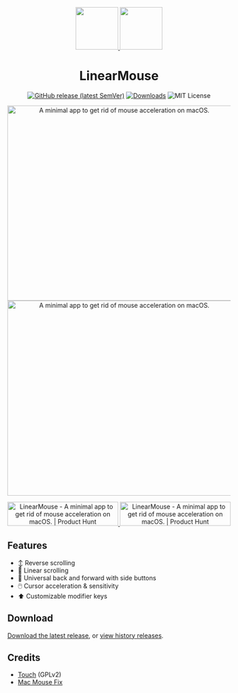<p align="center">
  <a href="https://linearmouse.org/#gh-light-mode-only">
    <img src="/docs/favicon.svg" width="96" height="96" />
  </a>
  <a href="https://linearmouse.org/#gh-dark-mode-only">
    <img src="/docs/favicon-dark.svg" width="96" height="96" />
  </a>
</p>
<h1 align="center">LinearMouse</h1>

<p align="center">
  <a href="https://github.com/lujjjh/LinearMouse/releases/latest"><img alt="GitHub release (latest SemVer)" src="https://img.shields.io/github/v/release/lujjjh/LinearMouse?sort=semver&style=for-the-badge"></a>
  <a href="https://github.com/lujjjh/LinearMouse/releases/latest/download/LinearMouse.dmg"><img src="https://img.shields.io/github/downloads/lujjjh/LinearMouse/total?style=for-the-badge" alt="Downloads" /></a>
  <img src="https://img.shields.io/github/license/lujjjh/LinearMouse?style=for-the-badge" alt="MIT License" />
</p>

<p align="center">
  <a href="https://linearmouse.org/#gh-light-mode-only">
    <img src="https://linearmouse.org/preview.png" width="512" height="440" alt="A minimal app to get rid of mouse acceleration on macOS." />
  </a>
  <a href="https://linearmouse.org/#gh-dark-mode-only">
    <img src="https://linearmouse.org/preview-dark.png" width="512" height="440" alt="A minimal app to get rid of mouse acceleration on macOS." />
  </a>
</p>

<p align="center">
  <a href="https://www.producthunt.com/posts/linearmouse?utm_source=badge-featured&utm_medium=badge&utm_souce=badge-linearmouse#gh-light-mode-only" target="_blank">
    <img src="https://api.producthunt.com/widgets/embed-image/v1/featured.svg?post_id=299681&theme=light" alt="LinearMouse - A minimal app to get rid of mouse acceleration on macOS. | Product Hunt" style="width: 250px; height: 54px;" width="250" height="54" />
  </a>
  <a href="https://www.producthunt.com/posts/linearmouse?utm_source=badge-featured&utm_medium=badge&utm_souce=badge-linearmouse#gh-dark-mode-only" target="_blank">
    <img src="https://api.producthunt.com/widgets/embed-image/v1/featured.svg?post_id=299681&theme=dark" alt="LinearMouse - A minimal app to get rid of mouse acceleration on macOS. | Product Hunt" style="width: 250px; height: 54px;" width="250" height="54" />
  </a>
</p>

## Features

- ↕️ Reverse scrolling
- 📜 Linear scrolling
- 🔧 Universal back and forward with side buttons
- 🖱️ Cursor acceleration & sensitivity
- ⬆️ Customizable modifier keys

## Download

[Download the latest release](https://github.com/lujjjh/LinearMouse/releases/latest/download/LinearMouse.dmg), or [view history releases](https://github.com/lujjjh/LinearMouse/releases).

## Credits

- [Touch](https://github.com/calftrail/Touch/) (GPLv2)
- [Mac Mouse Fix](https://github.com/noah-nuebling/mac-mouse-fix)

